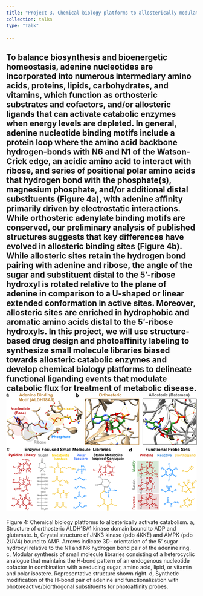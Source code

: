 ```yaml
---
title: "Project 3. Chemical biology platforms to allosterically modulate catabolism. "
collection: talks
type: "Talk"

---
```

To balance biosynthesis and bioenergetic homeostasis, adenine nucleotides are incorporated into numerous intermediary amino acids, proteins, lipids, carbohydrates, and vitamins, which function as orthosteric substrates and cofactors, and/or allosteric ligands that can activate catabolic enzymes when energy levels are depleted. In general, adenine nucleotide binding motifs include a protein loop where the amino acid backbone hydrogen-bonds with N6 and N1 of the Watson-Crick edge, an acidic amino acid to interact with ribose, and series of positional polar amino acids that hydrogen bond with the phosphate(s), magnesium phosphate, and/or additional distal substituents (Figure 4a), with adenine affinity primarily driven by electrostatic interactions. While orthosteric adenylate binding motifs are conserved, our preliminary analysis of published structures suggests that key differences have evolved in allosteric binding sites (Figure 4b). While allosteric sites retain the hydrogen bond pairing with adenine and ribose, the angle of the sugar and substituent distal to the 5’-ribose hydroxyl is rotated relative to the plane of adenine in comparison to a U-shaped or linear extended conformation in active sites. Moreover, allosteric sites are enriched in hydrophobic and aromatic amino acids distal to the 5’-ribose hydroxyls. In this project, we will use structure-based drug design and photoaffinity labeling to synthesize small molecule libraries biased towards allosteric catabolic enzymes and develop chemical biology platforms to delineate functional liganding events that modulate catabolic flux for treatment of metabolic disease. 
![Alt text](/images/Figure_4D.png)
------
Figure 4: Chemical biology platforms to allosterically activate catabolism. a, Structure of orthosteric ALDH18A1 kinase domain bound to ADP and glutamate. b, Crystal structure of JNK3 kinase (pdb 4KKE) and AMPK (pdb 2UV4) bound to AMP. Arrows indicate 3D- orientation of the 5’ sugar hydroxyl relative to the N1 and N6 hydrogen bond pair of the adenine ring. c, Modular synthesis of small molecule libraries consisting of a heterocyclic analogue that maintains the H-bond pattern of an endogenous nucleotide cofactor in combination with a reducing sugar, amino acid, lipid, or vitamin and polar isostere. Representative structure shown right. d, Synthetic modification of the H-bond pair of adenine and functionalization with photoreactive/biorthogonal substituents for photoaffinity probes. 